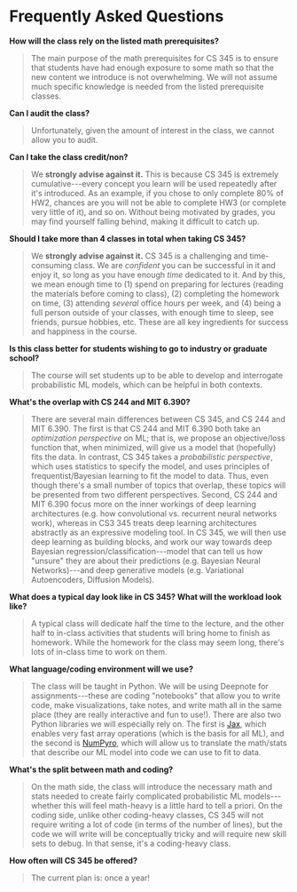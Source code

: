 
# Frequently Asked Questions



**How will the class rely on the listed math prerequisites?**

> The main purpose of the math prerequisites for CS 345 is to ensure that students have had enough exposure to some math so that the new content we introduce is not overwhelming. We will not assume much specific knowledge is needed from the listed prerequisite classes.


**Can I audit the class?**

> Unfortunately, given the amount of interest in the class, we cannot allow you to audit.


**Can I take the class credit/non?**

> We **strongly advise against it.** This is because CS 345 is extremely cumulative---every concept you learn will be used repeatedly after it's introduced. As an example, if you chose to only complete 80% of HW2, chances are you will not be able to complete HW3 (or complete very little of it), and so on. Without being motivated by grades, you may find yourself falling behind, making it difficult to catch up.


**Should I take more than 4 classes in total when taking CS 345?**

> We **strongly advise against it.** CS 345 is a challenging and time-consuming class. We are *confident* you can be successful in it and enjoy it, so long as you have enough *time* dedicated to it. And by this, we mean enough time to (1) spend on preparing for lectures (reading the materials before coming to class), (2) completing the homework on time, (3) attending *several* office hours per week, and (4) being a full person outside of your classes, with enough time to sleep, see friends, pursue hobbies, etc. These are all key ingredients for success and happiness in the course.


**Is this class better for students wishing to go to industry or graduate school?**

> The course will set students up to be able to develop and interrogate probabilistic ML models, which can be helpful in both contexts.


**What's the overlap with CS 244 and MIT 6.390?**

> There are several main differences between CS 345, and CS 244 and MIT 6.390. The first is that CS 244 and MIT 6.390 both take an _optimization perspective_ on ML; that is, we propose an objective/loss function that, when minimized, will give us a model that (hopefully) fits the data. In contrast, CS 345 takes a _probabilistic perspective_, which uses statistics to specify the model, and uses principles of frequentist/Bayesian learning to fit the model to data. Thus, even though there's a small number of topics that overlap, these topics will be presented from two different perspectives. Second, CS 244 and MIT 6.390 focus more on the inner workings of deep learning architectures (e.g. how convolutional vs. recurrent neural networks work), whereas in CS3 345 treats deep learning architectures abstractly as an expressive modeling tool. In CS 345, we will then use deep learning as building blocks, and work our way towards deep Bayesian regression/classification---model that can tell us how "unsure" they are about their predictions (e.g. Bayesian Neural Networks)---and deep generative models (e.g. Variational Autoencoders, Diffusion Models).


**What does a typical day look like in CS 345? What will the workload look like?**

> A typical class will dedicate half the time to the lecture, and the other half to in-class activities that students will bring home to finish as homework. While the homework for the class may seem long, there's lots of in-class time to work on them.


**What language/coding environment will we use?**

> The class will be taught in Python. We will be using Deepnote for assignments---these are coding "notebooks" that allow you to write code, make visualizations, take notes, and write math all in the same place (they are really interactive and fun to use!). There are also two Python libraries we will especially rely on. The first is [Jax](https://jax.readthedocs.io/), which enables very fast array operations (which is the basis for all ML), and the second is [NumPyro](https://num.pyro.ai/), which will allow us to translate the math/stats that describe our ML model into code we can use to fit to data.


**What's the split between math and coding?**

> On the math side, the class will introduce the necessary math and stats needed to create fairly complicated probabilistic ML models---whether this will feel math-heavy is a little hard to tell a priori. On the coding side, unlike other coding-heavy classes, CS 345 will not require writing a lot of code (in terms of the number of lines), but the code we will write will be conceptually tricky and will require new skill sets to debug. In that sense, it's a coding-heavy class.


**How often will CS 345 be offered?**

> The current plan is: once a year! 
  
